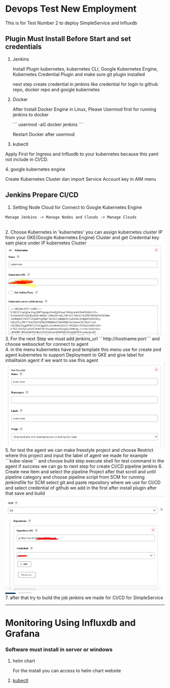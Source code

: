 # Devops Test New Employment

This is for Test Number 2 to deploy SimpleService and Influxdb

<h2>Plugin Must Install Before Start and set credentials</h2>

1. Jenkins
   <p> Install Plugin kubernetes, kubernetes CLI, Google Kubernetes Engine, Kubernetes Credential Plugin and make sure git plugin installed</p>
   <p>next step create credential in jenkins like credential for login to github repo, docker repo and google kubernetes</p>

2. Docker
    <p> After Install Docker Engine in Linux, Please Usermod first for running jenkins to docker</p>
    ```
    usermod -aG docker jenkins
    ```
    <p>Restart Docker after usermod<p>
3. kubectl
  <p> Apply First for Ingress and Influxdb to your kubernetes because this yaml not include in CI/CD.</p>
4. google kubernetes engine
   <p>Create Kubernetes Cluster dan import Service Account key in AIM menu</p>

<h2>Jenkins Prepare CI/CD</h2>

1. Setting Node Cloud for Connect to Google Kubernetes Engine 
```
Manage Jenkins -> Manage Nodes and Clouds -> Manage Clouds
```
<br>
2. Choose Kubernetes in 'kubernetes' you can assign kubernetes cluster IP from your GKE(Google Kubernetes Engine) Cluster and get Credential key sam place under IP kubernetes Cluster
             <img src=".screenshot/1.jpg" style="width:30px height:50px">
3. For the next Step we must add jenkins_url ```http://hostname:port``` and choose websocket for connect to agent<br>
4. in the menu kubernetes have pod template this menu use for create pod agent kubernetes to support Deployment to GKE and give label for intialitaion agent if we want to use this agent
             <img src=".screenshot/4.jpg" style="width:30px height:50px">
5. for test the agent we can make freestyle project and choose Restrict where this project and input the label of agent we made for example ```kube-slave``` and choose build step execute shell for test command in the agent if success we can go to next step for create CI/CD pipeline jenkins
6. Create new Item and select the pipeline Project after that scroll and until pipeline category and choose pipeline script from SCM for running jenkinsfile for SCM select git and paste repository where we use for CI/CD and select credential of  github we add in the first after install plugin after that save and build
                <img src=".screenshot/8.jpg" style="width:30px height:50px">
7. after that try to build the job jenkins we made for CI/CD for SimpleService

<hr />
<h1>Monitoring Using Influxdb and Grafana

<h3>Software must install in server or windows</h3>

1. helm chart
   <p>For the install you can access to helm chart website <a href 
2. kubectl
